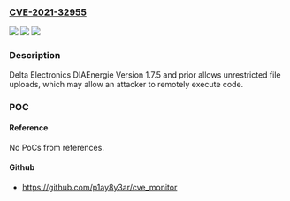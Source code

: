 ### [CVE-2021-32955](https://cve.mitre.org/cgi-bin/cvename.cgi?name=CVE-2021-32955)
![](https://img.shields.io/static/v1?label=Product&message=Delta%20Electronics%20DIAEnergie&color=blue)
![](https://img.shields.io/static/v1?label=Version&message=n%2Fa&color=blue)
![](https://img.shields.io/static/v1?label=Vulnerability&message=UNRESTRICTED%20UPLOAD%20OF%20FILE%20WITH%20DANGEROUS%20TYPE%20CWE-434&color=brighgreen)

### Description

Delta Electronics DIAEnergie Version 1.7.5 and prior allows unrestricted file uploads, which may allow an attacker to remotely execute code.

### POC

#### Reference
No PoCs from references.

#### Github
- https://github.com/p1ay8y3ar/cve_monitor

